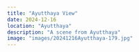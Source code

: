```yaml
---
title: "Ayutthaya View"
date: 2024-12-16
location: "Ayutthaya"
description: "A scene from Ayutthaya"
image: "images/20241216Ayutthaya-179.jpg"
---
```

